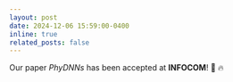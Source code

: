 ```yaml
---
layout: post
date: 2024-12-06 15:59:00-0400
inline: true
related_posts: false
---
```




Our paper *PhyDNNs* has been accepted at **INFOCOM**! :confetti_ball: :fire:

